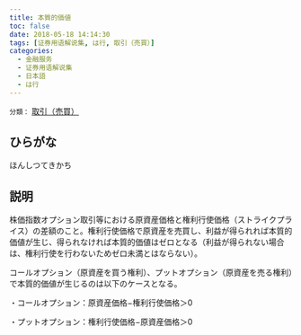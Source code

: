 ```yaml
---
title: 本質的価値
toc: false
date: 2018-05-18 14:14:30
tags: [证券用语解说集, は行, 取引（売買）]
categories:
  - 金融服务
  - 证券用语解说集
  - 日本語
  - は行
---
```


`分類：` [取引（売買）](/tags/取引（売買）/)

## ひらがな

ほんしつてきかち

## 説明

株価指数オプション取引等における原資産価格と権利行使価格（ストライクプライス）の差額のこと。権利行使価格で原資産を売買し、利益が得られれば本質的価値が生じ、得られなければ本質的価値はゼロとなる（利益が得られない場合は、権利行使を行わないためゼロ未満とはならない）。

コールオプション（原資産を買う権利）、プットオプション（原資産を売る権利）で本質的価値が生じるのは以下のケースとなる。

・コールオプション：原資産価格−権利行使価格＞0

・プットオプション：権利行使価格−原資産価格＞0
